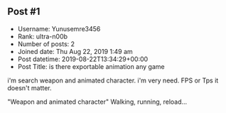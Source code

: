 ## Post #1
- Username: Yunusemre3456
- Rank: ultra-n00b
- Number of posts: 2
- Joined date: Thu Aug 22, 2019 1:49 am
- Post datetime: 2019-08-22T13:34:29+00:00
- Post Title: is there exportable animation any game

i'm search weapon and animated character. i'm very need. 
FPS or Tps it doesn't matter.

"Weapon and animated character"
Walking, running, reload...
